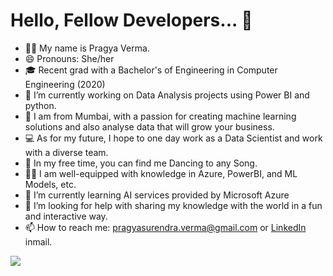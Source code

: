 # Hello, Fellow Developers... 👋


- 👋🏽 My name is Pragya Verma.
- 😄 Pronouns: She/her
- 🎓 Recent grad with a Bachelor's of Engineering in Computer Engineering (2020)
- 🔭 I’m currently working on Data Analysis projects using Power BI and python.
- 🌇 I am from Mumbai, with a passion for creating machine learning solutions and also analyse data that will grow your business.
- 💻 As for my future, I hope to one day work as a Data Scientist and work with a diverse team.
- 💃 In my free time, you can find me Dancing to any Song.
- 💪🏽 I am well-equipped with knowledge in Azure, PowerBI, and ML Models, etc.
- 🌱 I’m currently learning AI services provided by Microsoft Azure
- 🤔 I’m looking for help with sharing my knowledge with the world in a fun and interactive way.
- 📫 How to reach me: pragyasurendra.verma@gmail.com or [LinkedIn](https://www.linkedin.com/in/verma-pragya/) inmail.

![](https://github-profile-summary-cards.vercel.app/api/cards/profile-details?username=pragyy&theme=monokai)
